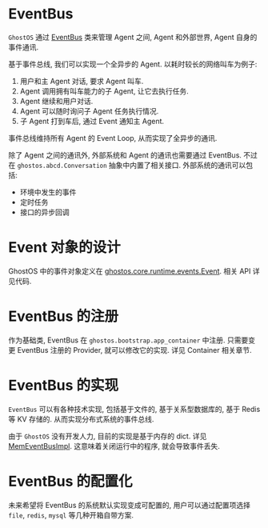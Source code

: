 # EventBus

`GhostOS` 通过 [EventBus](https://github.com/ghost-in-moss/GhostOS/tree/main/libs/ghostos/ghostos/core/runtime/events.py) 类来管理 Agent 之间,
Agent 和外部世界, Agent 自身的事件通讯.

基于事件总线, 我们可以实现一个全异步的 Agent. 以耗时较长的网络叫车为例子:

1. 用户和主 Agent 对话, 要求 Agent 叫车.
2. Agent 调用拥有叫车能力的子 Agent, 让它去执行任务.
3. Agent 继续和用户对话.
4. Agent 可以随时询问子 Agent 任务执行情况.
5. 子 Agent 打到车后, 通过 Event 通知主 Agent.

事件总线维持所有 Agent 的 Event Loop, 从而实现了全异步的通讯.

除了 Agent 之间的通讯外, 外部系统和 Agent 的通讯也需要通过 EventBus. 不过在 `ghostos.abcd.Conversation` 抽象中内置了相关接口.
外部系统的通讯可以包括:

* 环境中发生的事件
* 定时任务
* 接口的异步回调

# Event 对象的设计

GhostOS
中的事件对象定义在 [ghostos.core.runtime.events.Event](https://github.com/ghost-in-moss/GhostOS/tree/main/libs/ghostos/ghostos/core/runtime/events.py).
相关 API 详见代码.

# EventBus 的注册

作为基础类, EventBus 在 `ghostos.bootstrap.app_container` 中注册.
只需要变更 EventBus 注册的 Provider, 就可以修改它的实现. 详见 Container 相关章节.

# EventBus 的实现

`EventBus` 可以有各种技术实现, 包括基于文件的, 基于关系型数据库的, 基于 Redis 等 KV 存储的. 从而实现分布式系统的事件总线.

由于 `GhostOS` 没有开发人力, 目前的实现是基于内存的 dict.
详见 [MemEventBusImpl](https://github.com/ghost-in-moss/GhostOS/tree/main/libs/ghostos/ghostos/framework/eventbuses/memimpl.py).
这意味着关闭运行中的程序, 就会导致事件丢失.

# EventBus 的配置化

未来希望将 EventBus 的系统默认实现变成可配置的, 用户可以通过配置项选择 `file`, `redis`, `mysql` 等几种开箱自带方案. 